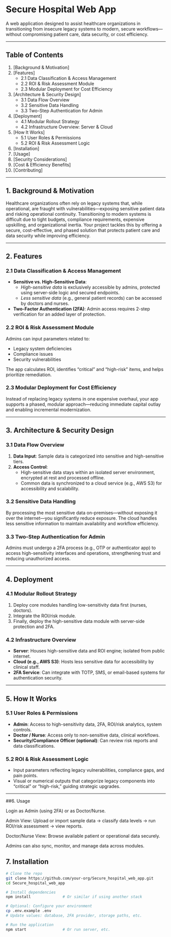 
# Secure Hospital Web App

A web application designed to assist healthcare organizations in transitioning from insecure legacy systems to modern, secure workflows—without compromising patient care, data security, or cost efficiency.

---

## Table of Contents

1. [Background & Motivation]
2. [Features]
   - 2.1 Data Classification & Access Management  
   - 2.2 ROI & Risk Assessment Module  
   - 2.3 Modular Deployment for Cost Efficiency  
3. [Architecture & Security Design]
   - 3.1 Data Flow Overview  
   - 3.2 Sensitive Data Handling  
   - 3.3 Two-Step Authentication for Admin  
4. [Deployment]
   - 4.1 Modular Rollout Strategy  
   - 4.2 Infrastructure Overview: Server & Cloud  
5. [How It Works] 
   - 5.1 User Roles & Permissions  
   - 5.2 ROI & Risk Assessment Logic  
6. [Installation] 
7. [Usage]
8. [Security Considerations]
9. [Cost & Efficiency Benefits]
10. [Contributing]

---

## 1. Background & Motivation

Healthcare organizations often rely on legacy systems that, while operational, are fraught with vulnerabilities—exposing sensitive patient data and risking operational continuity. Transitioning to modern systems is difficult due to tight budgets, compliance requirements, expensive upskilling, and organizational inertia. Your project tackles this by offering a secure, cost-effective, and phased solution that protects patient care and data security while improving efficiency.

---

## 2. Features

### 2.1 Data Classification & Access Management  
- **Sensitive vs. High-Sensitive Data**:  
  - *High-sensitive data* is exclusively accessible by admins, protected using server-side logic and secured endpoints.  
  - *Less sensitive data* (e.g., general patient records) can be accessed by doctors and nurses.  
- **Two-Factor Authentication (2FA)**: Admin access requires 2-step verification for an added layer of protection.

### 2.2 ROI & Risk Assessment Module  
Admins can input parameters related to:
- Legacy system deficiencies  
- Compliance issues  
- Security vulnerabilities  

The app calculates ROI, identifies “critical” and “high-risk” items, and helps prioritize remediation.

### 2.3 Modular Deployment for Cost Efficiency  
Instead of replacing legacy systems in one expensive overhaul, your app supports a phased, modular approach—reducing immediate capital outlay and enabling incremental modernization.

---

## 3. Architecture & Security Design

### 3.1 Data Flow Overview  
1. **Data Input**: Sample data is categorized into sensitive and high-sensitive tiers.  
2. **Access Control**:  
   - High-sensitive data stays within an isolated server environment, encrypted at rest and processed offline.  
   - Common data is synchronized to a cloud service (e.g., AWS S3) for accessibility and scalability.

### 3.2 Sensitive Data Handling  
By processing the most sensitive data on-premises—without exposing it over the internet—you significantly reduce exposure. The cloud handles less sensitive information to maintain availability and workflow efficiency.

### 3.3 Two-Step Authentication for Admin  
Admins must undergo a 2FA process (e.g., OTP or authenticator app) to access high-sensitivity interfaces and operations, strengthening trust and reducing unauthorized access.

---

## 4. Deployment

### 4.1 Modular Rollout Strategy  
1. Deploy core modules handling low-sensitivity data first (nurses, doctors).  
2. Integrate the ROI/risk module.  
3. Finally, deploy the high-sensitive data module with server-side protection and 2FA.

### 4.2 Infrastructure Overview  
- **Server**: Houses high-sensitive data and ROI engine; isolated from public internet.  
- **Cloud (e.g., AWS S3)**: Hosts less sensitive data for accessibility by clinical staff.  
- **2FA Service**: Can integrate with TOTP, SMS, or email-based systems for authentication security.

---

## 5. How It Works

### 5.1 User Roles & Permissions  
- **Admin**: Access to high-sensitivity data, 2FA, ROI/risk analytics, system controls.  
- **Doctor / Nurse**: Access only to non-sensitive data, clinical workflows.  
- **Security/Compliance Officer (optional)**: Can review risk reports and data classifications.

### 5.2 ROI & Risk Assessment Logic  
- Input parameters reflecting legacy vulnerabilities, compliance gaps, and pain points.  
- Visual or numerical outputs that categorize legacy components into “critical” or “high-risk,” guiding strategic upgrades.

---
##6. Usage

Login as Admin (using 2FA) or as Doctor/Nurse.

Admin View: Upload or import sample data → classify data levels → run ROI/risk assessment → view reports.

Doctor/Nurse View: Browse available patient or operational data securely.

Admins can also sync, monitor, and manage data across modules.

## 7. Installation

```bash
# Clone the repo
git clone https://github.com/your-org/Secure_hospital_web_app.git
cd Secure_hospital_web_app

# Install dependencies
npm install              # Or similar if using another stack

# Optional: Configure your environment
cp .env.example .env
# Update values: database, 2FA provider, storage paths, etc.

# Run the application
npm start                # Or run server, etc.
